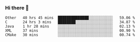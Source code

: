 ### Hi there 👋

<!--
**WShiBin/WShiBin** is a ✨ _special_ ✨ repository because its `README.md` (this file) appears on your GitHub profile.

Here are some ideas to get you started:

- 🔭 I’m currently working on ...
- 🌱 I’m currently learning ...
- 👯 I’m looking to collaborate on ...
- 🤔 I’m looking for help with ...
- 💬 Ask me about ...
- 📫 How to reach me: ...
- 😄 Pronouns: ...
- ⚡ Fun fact: ...
-->

<!--START_SECTION:waka-->
```text
Other   40 hrs 45 mins  ██████████████░░░░░░░░░░░   59.06 % 
C       24 hrs 3 mins   ████████░░░░░░░░░░░░░░░░░   34.87 % 
Java    1 hr 28 mins    ░░░░░░░░░░░░░░░░░░░░░░░░░   02.13 % 
XML     37 mins         ░░░░░░░░░░░░░░░░░░░░░░░░░   00.90 % 
CMake   30 mins         ░░░░░░░░░░░░░░░░░░░░░░░░░   00.74 %
```
<!--END_SECTION:waka-->
